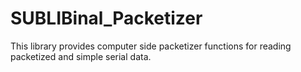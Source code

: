 # SUBLIBinal_Packetizer
This library provides computer side packetizer functions for reading packetized and simple serial data.
